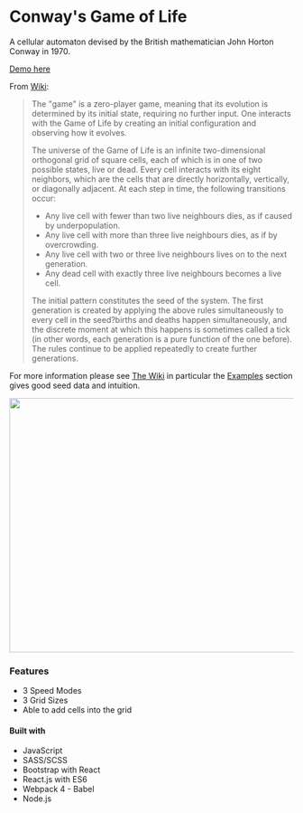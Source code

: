 # Conway's Game of Life

A cellular automaton devised by the British mathematician John Horton Conway in 1970.

[Demo here](https://thisiswhale.github.io/Game-of-life/)

From [ Wiki](https://en.wikipedia.org/wiki/Conway%27s_Game_of_Life):
> The "game" is a zero-player game, meaning that its evolution is determined by
> its initial state, requiring no further input. One interacts with the Game of
> Life by creating an initial configuration and observing how it evolves.
>
> The universe of the Game of Life is an infinite two-dimensional orthogonal
> grid of square cells, each of which is in one of two possible states, live or
> dead. Every cell interacts with its eight neighbors, which are the cells that
> are directly horizontally, vertically, or diagonally adjacent. At each step in
> time, the following transitions occur:
>
> * Any live cell with fewer than two live neighbours dies, as if caused by underpopulation.
> * Any live cell with more than three live neighbours dies, as if by overcrowding.
> * Any live cell with two or three live neighbours lives on to the next generation.
> * Any dead cell with exactly three live neighbours becomes a live cell.
>
> The initial pattern constitutes the seed of the system. The first generation
> is created by applying the above rules simultaneously to every cell in the
> seed?births and deaths happen simultaneously, and the discrete moment at which
> this happens is sometimes called a tick (in other words, each generation is a
> pure function of the one before). The rules continue to be applied repeatedly
> to create further generations.

For more information please see [The Wiki](https://en.wikipedia.org/wiki/Conway%27s_Game_of_Life)
in particular the [Examples](https://en.wikipedia.org/wiki/Conway%27s_Game_of_Life#Examples_of_patterns)
section gives good seed data and intuition.

<p align="center"><img width="700" height="450" src="https://user-images.githubusercontent.com/16066443/37371593-1cac9532-26cd-11e8-912b-f98352a8c5a7.gif"></p>

### Features
  - 3 Speed Modes
  - 3 Grid Sizes
  - Able to add cells into the grid

#### Built with
  - JavaScript
  - SASS/SCSS
  - Bootstrap with React
  - React.js with ES6
  - Webpack 4 - Babel
  - Node.js

